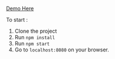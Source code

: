 [Demo Here](sohamkamani.com/matrixify)

To start :

1. Clone the project
2. Run ```npm install```
3. Run ```npm start```
4. Go to ```localhost:8080``` on your browser.
